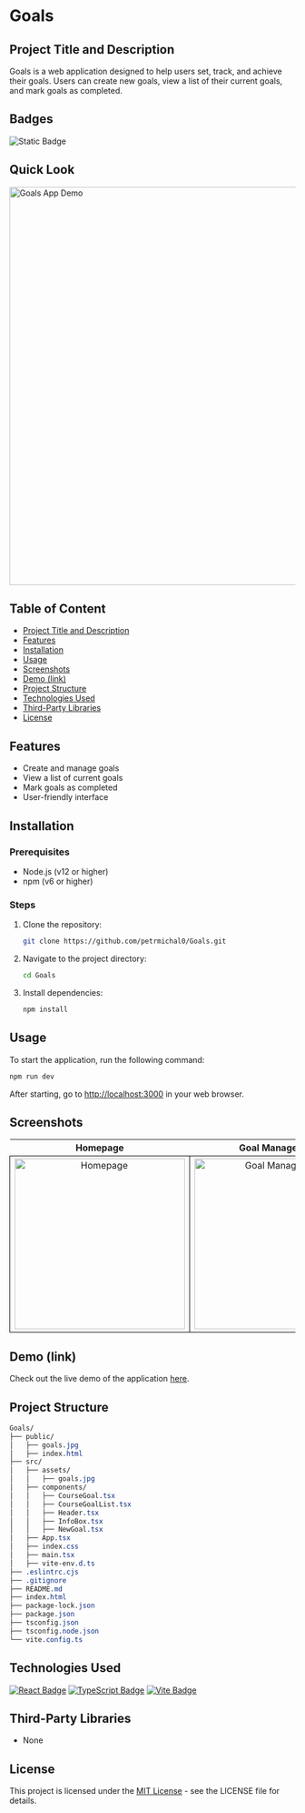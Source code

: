 # Goals

## Project Title and Description
Goals is a web application designed to help users set, track, and achieve their goals. Users can create new goals, view a list of their current goals, and mark goals as completed.

## Badges
![Static Badge](https://img.shields.io/badge/status-online-brightgreen)

## Quick Look
<img src="https://github.com/user-attachments/assets/20ead64b-7aa2-44c5-ac94-5544adcd3c6e" width="700" alt="Goals App Demo">

## Table of Content
- [Project Title and Description](#project-title-and-description)
- [Features](#features)
- [Installation](#installation)
- [Usage](#usage)
- [Screenshots](#screenshots)
- [Demo (link)](#demo-link)
- [Project Structure](#project-structure)
- [Technologies Used](#technologies-used)
- [Third-Party Libraries](#third-party-libraries)
- [License](#license)

## Features
- Create and manage goals
- View a list of current goals
- Mark goals as completed
- User-friendly interface

## Installation

### Prerequisites
- Node.js (v12 or higher)
- npm (v6 or higher)

### Steps

1. Clone the repository:
    ```bash
    git clone https://github.com/petrmichal0/Goals.git
    ```

2. Navigate to the project directory:
    ```bash
    cd Goals
    ```

3. Install dependencies:
    ```bash
    npm install
    ```

## Usage
To start the application, run the following command:
```bash
npm run dev
```

After starting, go to [http://localhost:3000](http://localhost:3000) in your web browser.

## Screenshots

<table>
  <tr>
    <th>Homepage</th>
    <th>Goal Management</th>
  </tr>
  <tr>
    <td style="border: 1px solid black; width: 310px; height: 310px; text-align: center;">
      <img src="https://github.com/user-attachments/assets/ca90eeca-ac14-42cf-9de8-0e42e9a275c0" width="300" height="300" alt="Homepage">
    </td>
    <td style="border: 1px solid black; width: 310px; height: 310px; text-align: center;">
      <img src="https://github.com/user-attachments/assets/d79d9087-6f62-4e92-ba83-6a8aa3ddce24" width="300" height="300" alt="Goal Management">
    </td>
  </tr>
</table>

## Demo (link)

Check out the live demo of the application [here](https://thegoals.netlify.app/).

## Project Structure

```css
Goals/
├── public/
│   ├── goals.jpg
│   ├── index.html
├── src/
│   ├── assets/
│   │   ├── goals.jpg
│   ├── components/
│   │   ├── CourseGoal.tsx
│   │   ├── CourseGoalList.tsx
│   │   ├── Header.tsx
│   │   ├── InfoBox.tsx
│   │   ├── NewGoal.tsx
│   ├── App.tsx
│   ├── index.css
│   ├── main.tsx
│   ├── vite-env.d.ts
├── .eslintrc.cjs
├── .gitignore
├── README.md
├── index.html
├── package-lock.json
├── package.json
├── tsconfig.json
├── tsconfig.node.json
└── vite.config.ts
```

## Technologies Used

[![React Badge](https://img.shields.io/badge/-React-61DBFB?style=for-the-badge&labelColor=black&logo=react&logoColor=61DBFB)](#)
[![TypeScript Badge](https://img.shields.io/badge/-TypeScript-007ACC?style=for-the-badge&labelColor=black&logo=typescript&logoColor=007ACC)](#)
[![Vite Badge](https://img.shields.io/badge/-Vite-646CFF?style=for-the-badge&labelColor=black&logo=vite&logoColor=646CFF)](#)

## Third-Party Libraries

* None

## License

This project is licensed under the [MIT License](https://opensource.org/licenses/MIT) - see the LICENSE file for details.

